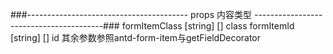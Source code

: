 ###---------------------------------------- props 内容类型 ----------------------------------------###
formItemClass                   [string]                    []                    class
formItemId                      [string]                    []                    id
其余参数参照antd-form-item与getFieldDecorator
